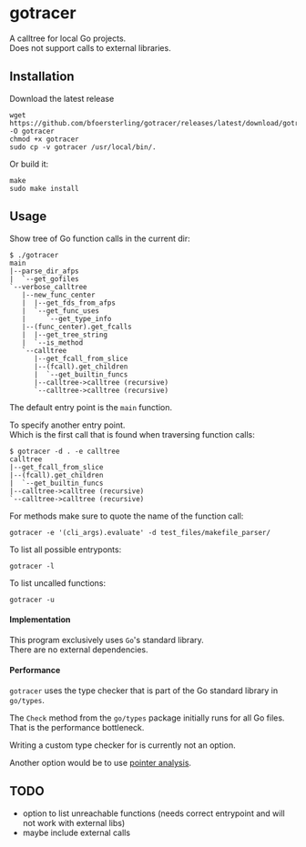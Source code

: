 # gotracer

A calltree for local Go projects.\
Does not support calls to external libraries.

## Installation

Download the latest release
```
wget https://github.com/bfoersterling/gotracer/releases/latest/download/gotracer_linux_amd64 -O gotracer
chmod +x gotracer
sudo cp -v gotracer /usr/local/bin/.
```

Or build it:
```
make
sudo make install
```

## Usage

Show tree of Go function calls in the current dir:
```
$ ./gotracer
main
|--parse_dir_afps
|  `--get_gofiles
`--verbose_calltree
   |--new_func_center
   |  |--get_fds_from_afps
   |  `--get_func_uses
   |     `--get_type_info
   |--(func_center).get_fcalls
   |  |--get_tree_string
   |  `--is_method
   `--calltree
      |--get_fcall_from_slice
      |--(fcall).get_children
      |  `--get_builtin_funcs
      |--calltree->calltree (recursive)
      `--calltree->calltree (recursive)
```

The default entry point is the `main` function.

To specify another entry point.\
Which is the first call that is found when traversing function calls:
```
$ gotracer -d . -e calltree
calltree
|--get_fcall_from_slice
|--(fcall).get_children
|  `--get_builtin_funcs
|--calltree->calltree (recursive)
`--calltree->calltree (recursive)
```

For methods make sure to quote the name of the function call:
```
gotracer -e '(cli_args).evaluate' -d test_files/makefile_parser/
```

To list all possible entryponts:
```
gotracer -l
```

To list uncalled functions:
```
gotracer -u
```

#### Implementation

This program exclusively uses `Go`'s standard library.\
There are no external dependencies.

#### Performance

`gotracer` uses the type checker that is part of the Go standard library in `go/types`.

The `Check` method from the `go/types` package initially runs for all Go files.\
That is the performance bottleneck.

Writing a custom type checker for is currently not an option.

Another option would be to use [pointer analysis](https://en.wikipedia.org/wiki/Pointer_analysis).

## TODO

- option to list unreachable functions (needs correct entrypoint and will not work with external libs)
- maybe include external calls
